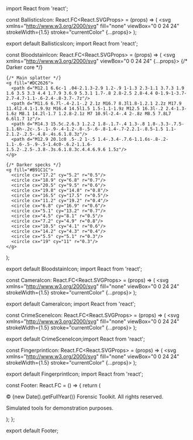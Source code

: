 import React from 'react';

const BallisticsIcon: React.FC<React.SVGProps<SVGSVGElement>> = (props) => (
  <svg xmlns="http://www.w3.org/2000/svg" fill="none" viewBox="0 0 24 24" strokeWidth={1.5} stroke="currentColor" {...props}>
    <path strokeLinecap="round" strokeLinejoin="round" d="M12.75 3.75v16.5M7.5 12.75h9M19.5 12.75l-7.5 7.5-7.5-7.5" />
    <path strokeLinecap="round" strokeLinejoin="round" d="M3.75 6.75c0-1.104.896-2 2-2h12.5c1.104 0 2 .896 2 2v10.5c0 1.104-.896 2-2 2H5.75c-1.104 0-2-.896-2-2V6.75z" />
    <path strokeLinecap="round" strokeLinejoin="round" d="M15.75 6.75L12 10.5l-3.75-3.75" />
  </svg>
);

export default BallisticsIcon;
import React from 'react';

const BloodstainIcon: React.FC<React.SVGProps<SVGSVGElement>> = (props) => (
  <svg xmlns="http://www.w3.org/2000/svg" viewBox="0 0 24 24" {...props}>
    {/* Darker core */}
    <path fill="#991B1B" d="M13.2 10.3c-.6.3-1 .9-1 1.6-.1.7.2 1.4.7 1.9.5.5 1.2.8 1.9.7.7-.1 1.3-.5 1.6-1.1.2-.3.3-.7.3-1s-.1-.7-.3-1c-.3-.6-.8-1-1.4-1.2-1.1-.3-2.3 0-3.1.2z"/>

    {/* Main splatter */}
    <g fill="#DC2626">
      <path d="M12.1 6.6c-1 .04-2.1.3-2.9 1.2-.9 1-1.3 2.3-1.1 3.7.3 1.9 1.6 3.5 3.3 4.4 1.7.9 3.6.9 5.3.1 1.7-.8 2.8-2.5 2.8-4.4 0-1.9-1-3.7-2.7-4.7-1.1-.6-2.4-.8-3.7-.7z"/>
      <path d="M11.6 6.7l-.4-2.1-.2 2.1z M16.7 8.3l1.8-1.2.1 2.2z M17.9 11.4l2.4.1-1.9.9z M16.4 14.5l1.5 1.5-1.1-1.9z M12.5 16.3l-.2 2.4-1.3-1.6z M8.1 14.2l-1.7 1.2.8-2.1z M7 10.9l-2.4-.4 2-.8z M8.5 7.8L7 6.6l1.7 1z"/>
      <path d="M14.3 15.5c.2.6.3 1.2.2 1.8-.1.7-.4 1.3-.8 1.8-.3.3-.7.5-1.1.6h-.2c-.5-.1-.9-.4-1.2-.8-.5-.6-.8-1.4-.7-2.2.1-.8.5-1.5 1.1-2.1.2-.2.5-.4.8-.4s.6.1.8.3z"/>
      <path d="M12.9 20.1c0 .5-.2 1-.5 1.4-.3.4-.7.6-1.1.6s-.8-.2-1.1-.6-.5-.9-.5-1.4c0-.6.2-1.1.6-1.5.2-.2.5-.3.8-.3s.6.1.8.3c.4.4.6.9.6 1.5z"/>
    </g>

    {/* Darker specks */}
    <g fill="#B91C1C">
      <circle cx="17.2" cy="5.2" r="0.5"/>
      <circle cx="18.9" cy="6.8" r="0.7"/>
      <circle cx="20.5" cy="9.5" r="0.6"/>
      <circle cx="19.8" cy="14.8" r="0.8"/>
      <circle cx="16.5" cy="17.5" r="0.5"/>
      <circle cx="11.2" cy="19.2" r="0.4"/>
      <circle cx="6.8" cy="16.9" r="0.6"/>
      <circle cx="5.1" cy="13.2" r="0.7"/>
      <circle cx="4.5" cy="8.1" r="0.5"/>
      <circle cx="7.2" cy="4.9" r="0.8"/>
      <circle cx="10.5" cy="4.1" r="0.6"/>
      <circle cx="14.2" cy="4.3" r="0.4"/>
      <circle cx="5.5" cy="5.1" r="0.3"/>
      <circle cx="19" cy="11" r="0.3"/>
    </g>
  </svg>
);

export default BloodstainIcon;
import React from 'react';

const CameraIcon: React.FC<React.SVGProps<SVGSVGElement>> = (props) => (
  <svg xmlns="http://www.w3.org/2000/svg" fill="none" viewBox="0 0 24 24" strokeWidth={1.5} stroke="currentColor" {...props}>
    <path strokeLinecap="round" strokeLinejoin="round" d="M6.827 6.175A2.31 2.31 0 015.186 7.23c-.38.054-.757.112-1.134.175C2.999 7.58 2.25 8.507 2.25 9.574V18a2.25 2.25 0 002.25 2.25h15A2.25 2.25 0 0021.75 18V9.574c0-1.067-.75-1.994-1.802-2.169a47.865 47.865 0 00-1.134-.175 2.31 2.31 0 01-1.64-1.055l-.822-1.316a2.192 2.192 0 00-1.736-1.039 48.776 48.776 0 00-5.232 0 2.192 2.192 0 00-1.736 1.039l-.821 1.316z" />
    <path strokeLinecap="round" strokeLinejoin="round" d="M16.5 12.75a4.5 4.5 0 11-9 0 4.5 4.5 0 019 0zM18.75 10.5h.008v.008h-.008V10.5z" />
  </svg>
);

export default CameraIcon;
import React from 'react';

const CrimeSceneIcon: React.FC<React.SVGProps<SVGSVGElement>> = (props) => (
  <svg xmlns="http://www.w3.org/2000/svg" fill="none" viewBox="0 0 24 24" strokeWidth={1.5} stroke="currentColor" {...props}>
    <path strokeLinecap="round" strokeLinejoin="round" d="M21 21l-5.197-5.197m0 0A7.5 7.5 0 105.196 5.196a7.5 7.5 0 0010.607 10.607z" />
  </svg>
);

export default CrimeSceneIcon;import React from 'react';

const FingerprintIcon: React.FC<React.SVGProps<SVGSVGElement>> = (props) => (
  <svg xmlns="http://www.w3.org/2000/svg" fill="none" viewBox="0 0 24 24" strokeWidth={1.5} stroke="currentColor" {...props}>
    <path strokeLinecap="round" strokeLinejoin="round" d="M7.864 4.243A7.5 7.5 0 0119.5 10.5c0 2.92-.556 5.709-1.568 8.268M5.742 6.364A7.465 7.465 0 004.5 10.5a7.464 7.464 0 01-1.15 3.993m1.989 3.559A11.209 11.209 0 008.25 10.5a3.75 3.75 0 117.5 0c0 .527-.021 1.049-.064 1.565M12 10.5a14.94 14.94 0 01-3.6 9.75m6.633-4.596a18.666 18.666 0 01-2.485 5.33" />
  </svg>
);

export default FingerprintIcon;
import React from 'react';

const Footer: React.FC = () => {
  return (
    <footer className="bg-brand-primary text-brand-light text-center p-4 mt-auto">
      <p>&copy; {new Date().getFullYear()} Forensic Toolkit. All rights reserved.</p>
      <p className="text-xs mt-1">Simulated tools for demonstration purposes.</p>
    </footer>
  );
};

export default Footer;
